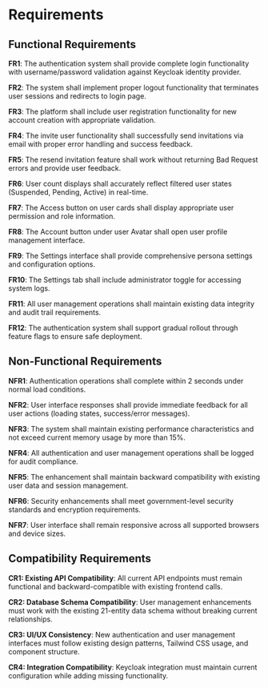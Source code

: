 # Requirements

## Functional Requirements

**FR1**: The authentication system shall provide complete login functionality with username/password validation against Keycloak identity provider.

**FR2**: The system shall implement proper logout functionality that terminates user sessions and redirects to login page.

**FR3**: The platform shall include user registration functionality for new account creation with appropriate validation.

**FR4**: The invite user functionality shall successfully send invitations via email with proper error handling and success feedback.

**FR5**: The resend invitation feature shall work without returning Bad Request errors and provide user feedback.

**FR6**: User count displays shall accurately reflect filtered user states (Suspended, Pending, Active) in real-time.

**FR7**: The Access button on user cards shall display appropriate user permission and role information.

**FR8**: The Account button under user Avatar shall open user profile management interface.

**FR9**: The Settings interface shall provide comprehensive persona settings and configuration options.

**FR10**: The Settings tab shall include administrator toggle for accessing system logs.

**FR11**: All user management operations shall maintain existing data integrity and audit trail requirements.

**FR12**: The authentication system shall support gradual rollout through feature flags to ensure safe deployment.

## Non-Functional Requirements

**NFR1**: Authentication operations shall complete within 2 seconds under normal load conditions.

**NFR2**: User interface responses shall provide immediate feedback for all user actions (loading states, success/error messages).

**NFR3**: The system shall maintain existing performance characteristics and not exceed current memory usage by more than 15%.

**NFR4**: All authentication and user management operations shall be logged for audit compliance.

**NFR5**: The enhancement shall maintain backward compatibility with existing user data and session management.

**NFR6**: Security enhancements shall meet government-level security standards and encryption requirements.

**NFR7**: User interface shall remain responsive across all supported browsers and device sizes.

## Compatibility Requirements

**CR1: Existing API Compatibility**: All current API endpoints must remain functional and backward-compatible with existing frontend calls.

**CR2: Database Schema Compatibility**: User management enhancements must work with the existing 21-entity data schema without breaking current relationships.

**CR3: UI/UX Consistency**: New authentication and user management interfaces must follow existing design patterns, Tailwind CSS usage, and component structure.

**CR4: Integration Compatibility**: Keycloak integration must maintain current configuration while adding missing functionality.
